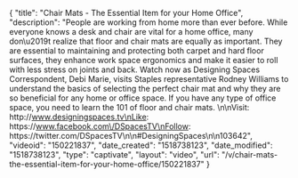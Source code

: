{
    "title": "Chair Mats - The Essential Item for your Home Office",
    "description": "People are working from home more than ever before. While everyone knows a desk and chair are vital for a home office, many don\u2019t realize that floor and chair mats are equally as important. They are essential to maintaining and protecting both carpet and hard floor surfaces, they enhance work space ergonomics and make it easier to roll with less stress on joints and back. Watch now as Designing Spaces Correspondent, Debi Marie, visits Staples representative Rodney Williams to understand the basics of selecting the perfect chair mat and why they are so beneficial for any home or office space. If you have any type of office space, you need to learn the 101 of floor and chair mats.  \n\nVisit: http:\/\/www.designingspaces.tv\nLike: https:\/\/www.facebook.com\/DSpacesTV\nFollow: https:\/\/twitter.com\/DSpacesTV\n\n#DesigningSpaces\n\n103642",
    "videoid": "150221837",
    "date_created": "1518738123",
    "date_modified": "1518738123",
    "type": "captivate",
    "layout": "video",
    "url": "\/v\/chair-mats-the-essential-item-for-your-home-office\/150221837"
}